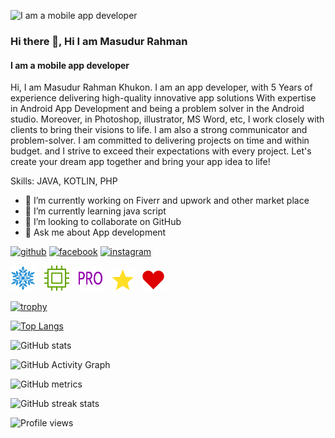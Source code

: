 ![I am a mobile app developer](https://www.facebook.com/photo/?fbid=868709737533069&set=a.100533794350671)
### Hi there 👋, Hi I am Masudur Rahman
#### I am a mobile app developer
Hi, I am Masudur Rahman Khukon. I am an app developer, with 5 Years of experience delivering high-quality innovative app solutions With expertise in Android App Development and being a problem solver in the Android studio. Moreover, in Photoshop, illustrator, MS Word, etc, I work closely with clients to bring their visions to life. I am also a strong communicator and problem-solver. I am committed to delivering projects on time and within budget. and I strive to exceed their expectations with every project. Let's create your dream app together and bring your app idea to life!

Skills: JAVA, KOTLIN, PHP

- 🔭 I’m currently working on Fiverr and upwork and other market place 
- 🌱 I’m currently learning java script 
- 👯 I’m looking to collaborate on GitHub 
- 💬 Ask me about App development 


[<img src='https://cdn.jsdelivr.net/npm/simple-icons@3.0.1/icons/github.svg' alt='github' height='40'>](https://github.com/khukondeveloper1)  [<img src='https://cdn.jsdelivr.net/npm/simple-icons@3.0.1/icons/facebook.svg' alt='facebook' height='40'>](https://www.facebook.com/https://www.facebook.com/developermasudur/)  [<img src='https://cdn.jsdelivr.net/npm/simple-icons@3.0.1/icons/instagram.svg' alt='instagram' height='40'>](https://www.instagram.com/https://www.instagram.com/khukon776//)  

<a href='https://archiveprogram.github.com/'><img src='https://raw.githubusercontent.com/acervenky/animated-github-badges/master/assets/acbadge.gif' width='40' height='40'></a> <a href='https://docs.github.com/en/developers'><img src='https://raw.githubusercontent.com/acervenky/animated-github-badges/master/assets/devbadge.gif' width='40' height='40'></a> <a href='https://github.com/pricing'><img src='https://raw.githubusercontent.com/acervenky/animated-github-badges/master/assets/pro.gif' width='40' height='40'></a> <a href='https://stars.github.com/'><img src='https://raw.githubusercontent.com/acervenky/animated-github-badges/master/assets/starbadge.gif' width='35' height='35'></a> <a href='https://docs.github.com/en/github/supporting-the-open-source-community-with-github-sponsors'><img src='https://raw.githubusercontent.com/acervenky/animated-github-badges/master/assets/sponsorbadge.gif' width='35' height='35'></a> 

[![trophy](https://github-profile-trophy.vercel.app/?username=khukondeveloper1)](https://github.com/ryo-ma/github-profile-trophy)

[![Top Langs](https://github-readme-stats.vercel.app/api/top-langs/?username=khukondeveloper1)](https://github.com/anuraghazra/github-readme-stats)

![GitHub stats](https://github-readme-stats.vercel.app/api?username=khukondeveloper1&show_icons=true&count_private=true)  

![GitHub Activity Graph](https://activity-graph.herokuapp.com/graph?username=khukondeveloper1)  

![GitHub metrics](https://metrics.lecoq.io/khukondeveloper1)  

![GitHub streak stats](https://streak-stats.demolab.com/?user=khukondeveloper1)  

![Profile views](https://gpvc.arturio.dev/khukondeveloper1)  
